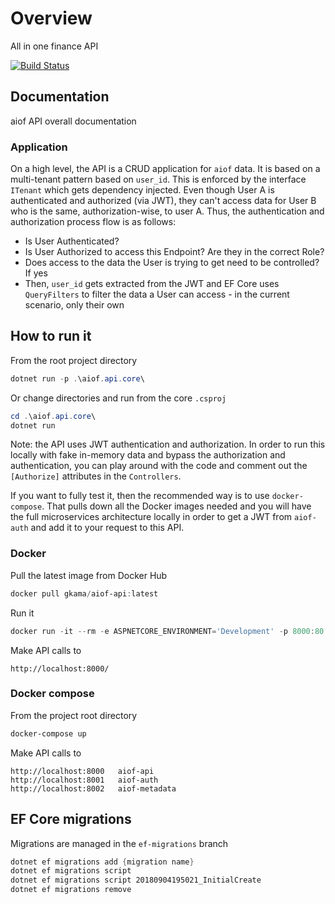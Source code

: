 # Overview

All in one finance API

[![Build Status](https://gkamacharov.visualstudio.com/gkama-cicd/_apis/build/status/kamacharovs.aiof-api?branchName=master)](https://gkamacharov.visualstudio.com/gkama-cicd/_build/latest?definitionId=20&branchName=master)

## Documentation

aiof API overall documentation

### Application

On a high level, the API is a CRUD application for `aiof` data. It is based on a multi-tenant pattern based on `user_id`. This is enforced by the interface `ITenant` which gets dependency injected. Even though User A is authenticated and authorized (via JWT), they can't access data for User B who is the same, authorization-wise, to user A. Thus, the authentication and authorization process flow is as follows:

- Is User Authenticated?
- Is User Authorized to access this Endpoint? Are they in the correct Role?
- Does access to the data the User is trying to get need to be controlled? If yes
- Then, `user_id` gets extracted from the JWT and EF Core uses `QueryFilters` to filter the data a User can access - in the current scenario, only their own

## How to run it

From the root project directory

```powershell
dotnet run -p .\aiof.api.core\
```

Or change directories and run from the core `.csproj`

```powershell
cd .\aiof.api.core\
dotnet run
```

Note: the API uses JWT authentication and authorization. In order to run this locally with fake in-memory data and bypass the authorization and authentication, you can play around with the code and comment out the `[Authorize]` attributes in the `Controllers`.

If you want to fully test it, then the recommended way is to use `docker-compose`. That pulls down all the Docker images needed and you will have the full microservices architecture locally in order to get a JWT from `aiof-auth` and add it to your request to this API.

### Docker

Pull the latest image from Docker Hub

```powershell
docker pull gkama/aiof-api:latest
```

Run it

```powershell
docker run -it --rm -e ASPNETCORE_ENVIRONMENT='Development' -p 8000:80 gkama/aiof-api:latest
```

Make API calls to

```text
http://localhost:8000/
```

### Docker compose

From the project root directory

```powershell
docker-compose up
```

Make API calls to

```text
http://localhost:8000   aiof-api
http://localhost:8001   aiof-auth
http://localhost:8002   aiof-metadata
```

## EF Core migrations

Migrations are managed in the `ef-migrations` branch

```powershell
dotnet ef migrations add {migration name}
dotnet ef migrations script
dotnet ef migrations script 20180904195021_InitialCreate
dotnet ef migrations remove
```
